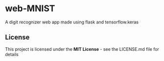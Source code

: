 # web-MNIST
A digit recognizer web app made using flask and tensorflow.keras

## License
This project is licensed under the **MIT License** - see the LICENSE.md file for details
